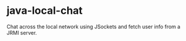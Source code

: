 # java-local-chat
Chat across the local network using JSockets and fetch user info from a JRMI server.



